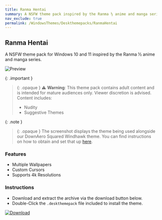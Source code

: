 ```yaml
---
title: Ranma Hentai
summary: A NSFW theme pack inspired by the Ranma ½ anime and manga series
nav_exclude: true
permalink: /WindowsThemes/Deskthemepacks/RanmaHentai
---
```


## Ranma Hentai

A NSFW theme pack for Windows 10 and 11 inspired by the Ranma ½ anime and manga series.

![Preview](https://gitlab.com/the-back-room/deskthemepacks/nsfw/ranma-hentai/-/raw/main/Extras/Preview.bmp)

{: .important }
> {: .opaque }
> ⚠️ **Warning**: This theme pack contains adult content and is intended for mature audiences only. Viewer discretion is advised.
> Content includes:
> - Nudity
> - Suggestive Themes

{: .note }
> {: .opaque }
> The screenshot displays the theme being used alongside our DownAero Squared Windhawk theme. You can find instructions on how to obtain and set that up [here](https://the-back-room.info/WindowsThemes/WindhawkThemes/DownAeroSquared).

### Features

- Multiple Wallpapers
- Custom Cursors
- Supports 4k Resolutions

### Instructions

- Download and extract the archive via the download button below.
- Double-Click the `.deskthemepack` file included to install the theme.

[![Download](https://img.shields.io/badge/Download-black?style=for-the-badge&logo=gitlab&logoColor=white&logoSize=auto&labelColor=red&color=black&cacheSeconds=3600)](https://gitlab.com/the-back-room/deskthemepacks/nsfw/ranma-hentai/-/archive/main/ranma-hentai-main.zip)